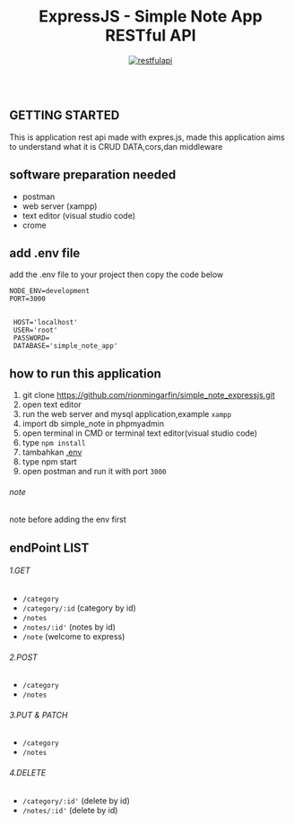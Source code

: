 <h1 align="center">ExpressJS - Simple Note App RESTful API</h1>

<p align="center">
  <a href="https://nodejs.org/">
    <img alt="restfulapi" title="Restful API" src="https://cdn-images-1.medium.com/max/871/1*d2zLEjERsrs1Rzk_95QU9A.png">
  </a>
</p>
<br>
<br>

## GETTING STARTED

This is application rest api made with expres.js,
made this application aims to understand what it is CRUD DATA,cors,dan middleware

## software preparation needed
* postman
* web server (xampp)
* text editor (visual studio code) 
* crome

## add .env file
add the .env file to your project then copy the code below

``` 
NODE_ENV=development
PORT=3000


 HOST='localhost'
 USER='root'
 PASSWORD=
 DATABASE='simple_note_app'
 ```

## how to run this application

 1. git clone https://github.com/rionmingarfin/simple_note_expressjs.git
 2. open text editor
 3. run the web server and mysql application,example `xampp`
 4. import db simple_note in phpmyadmin
 5. open terminal in CMD or terminal text editor(visual studio code)
 6. type `npm install`
 7. tambahkan [.env](https://github.com/rionmingarfin/simple_note_expressjs.git)
 8. type npm start
 9. open postman and run it with port `3000` 

###### note

note before adding the env first

## endPoint LIST

###### 1.GET
- `/category`
- `/category/:id` (category by id)
- `/notes`
- `/notes/:id'` (notes by id)
- `/note` (welcome to express)

###### 2.POST
- `/category`
- `/notes`

###### 3.PUT & PATCH
- `/category`
- `/notes`


###### 4.DELETE
- `/category/:id'` (delete by id)
- `/notes/:id'` (delete by id)
